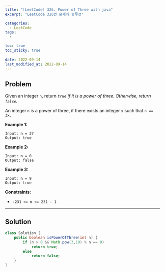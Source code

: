 ```yaml
---
title: "[LeetCode] 326. Power of Three with java"
excerpt: "LeetCode 326번 문제와 솔루션"

categories:
  - LeetCode
tags:
  - 

toc: true
toc_sticky: true
 
date: 2022-09-14
last_modified_at: 2022-09-14
---
```

## **Problem**
Given an integer `n`, return *`true` if it is a power of three. Otherwise, return `false`.*

An integer `n` is a power of three, if there exists an integer `x` such that `n == 3x.`

**Example 1:**
```
Input: n = 27
Output: true
```
**Example 2:**
```
Input: n = 0
Output: false
```
**Example 3:**
```
Input: n = 9
Output: true
```
**Constraints:**
- `-231 <= n <= 231 - 1`

---
## **Solution**
```java
class Solution {
    public boolean isPowerOfThree(int n) {
        if (n > 0 && Math.pow(3,19) % n == 0)
            return true;
        else
            return false;
    }
}
```